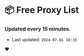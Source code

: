 # :package: Free Proxy List
### Updated every 15 minutes.

- Last updated: `2024-07-01 18:35`

:heart:
